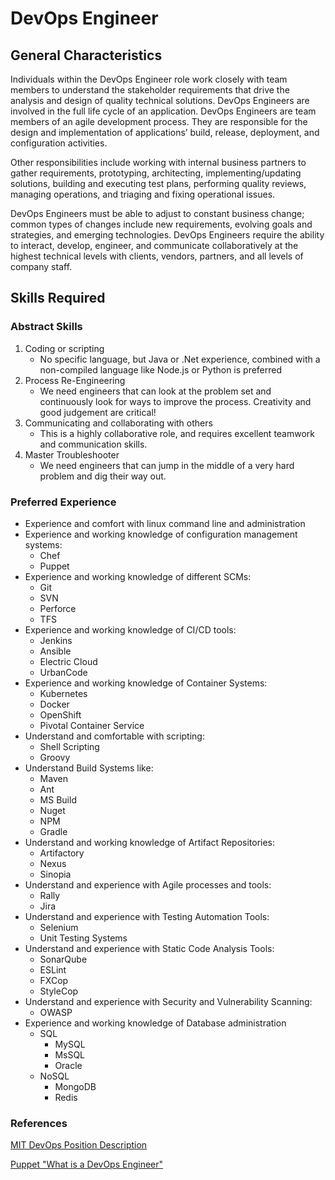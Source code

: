 # DevOps Engineer

## General Characteristics 

Individuals within the DevOps Engineer role work closely with team members to understand the stakeholder requirements that drive the analysis and design of quality technical solutions. DevOps Engineers are involved in the full life cycle of an application. DevOps Engineers are team members of an agile development process. They are responsible for the design and implementation of applications’ build, release, deployment, and configuration activities. 

Other responsibilities include working with internal business partners to gather requirements, prototyping, architecting, implementing/updating solutions, building and executing test plans, performing quality reviews, managing operations, and triaging and fixing operational issues.

DevOps Engineers must be able to adjust to constant business change; common types of changes include new requirements, evolving goals and strategies, and emerging technologies. DevOps Engineers require the ability to interact, develop, engineer, and communicate collaboratively at the highest technical levels with clients, vendors, partners, and all levels of company staff.

## Skills Required

### Abstract Skills

1. Coding or scripting
   - No specific language, but Java or .Net experience, combined with a non-compiled language like Node.js or Python is preferred
2. Process Re-Engineering
   - We need engineers that can look at the problem set and continuously look for ways to improve the process.  Creativity and good judgement are critical!
3. Communicating and collaborating with others
   - This is a highly collaborative role, and requires excellent teamwork and communication skills.
4. Master Troubleshooter
   - We need engineers that can jump in the middle of a very hard problem and dig their way out.

### Preferred Experience

- Experience and comfort with linux command line and administration
- Experience and working knowledge of configuration management systems:
  - Chef
  - Puppet
- Experience and working knowledge of different SCMs:
  - Git
  - SVN
  - Perforce
  - TFS
- Experience and working knowledge of CI/CD tools:
  - Jenkins
  - Ansible
  - Electric Cloud
  - UrbanCode
- Experience and working knowledge of Container Systems:
  - Kubernetes
  - Docker
  - OpenShift
  - Pivotal Container Service
- Understand and comfortable with scripting:
  - Shell Scripting 
  - Groovy
- Understand Build Systems like:	
  - Maven
  - Ant
  - MS Build
  - Nuget
  - NPM
  - Gradle
- Understand and working knowledge of Artifact Repositories:
  - Artifactory
  - Nexus
  - Sinopia
- Understand and experience with Agile processes and tools:
  - Rally
  - Jira
- Understand and experience with Testing Automation Tools:
  - Selenium
  - Unit Testing Systems
- Understand and experience with Static Code Analysis Tools:
  - SonarQube
  - ESLint
  - FXCop
  - StyleCop
- Understand and experience with Security and Vulnerability Scanning:
  - OWASP
- Experience and working knowledge of Database administration
  - SQL
    - MySQL
    - MsSQL
    - Oracle
  - NoSQL
    - MongoDB
    - Redis



### References

[MIT DevOps Position Description](https://ist.mit.edu/sites/default/files/about/org/roles/DevOps_Engineer_Position_Description_v4.pdf)

[Puppet "What is a DevOps Engineer"](https://puppet.com/blog/what-a-devops-engineer)

